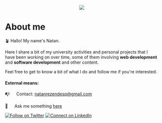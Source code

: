 <div align="center">
<img src="https://i.imgur.com/gGIcPAc.png">

</div>

<div id="banner" class="cycle-slideshow" data-cycle-slides="> div">  </div>

		
<h1> About me </h1>
  
🪴 Hallo! My name's Natan.

Here I share a bit of my university activities and personal projects that I have been working on over time, some of them involving **web development** and **software development** and other content.

Feel free to get to know a bit of what I do and follow me if you're interested.

<p>

<h4> External means: </h4>

 📭 &emsp; Contact: natanrezendesp@gmail.com <br/><br/>
 💬 &emsp; Ask me something [here](https://github.com/alsiam/alsiam/issues)

[![Follow on Twitter](https://img.shields.io/badge/--twitter?label=Twitter&logo=Twitter&style=social)](https://twitter.com/natbrs) [![Connect on LinkedIn](https://img.shields.io/badge/--linkedin?label=LinkedIn&logo=LinkedIn&style=social)](https://www.linkedin.com/in/natbrs)


</p>
